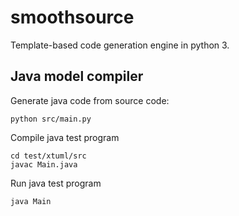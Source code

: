 # smoothsource
Template-based code generation engine in python 3.
## Java model compiler
Generate java code from source code:
```
python src/main.py
```
Compile java test program
```
cd test/xtuml/src
javac Main.java
```
Run java test program
```
java Main
```
